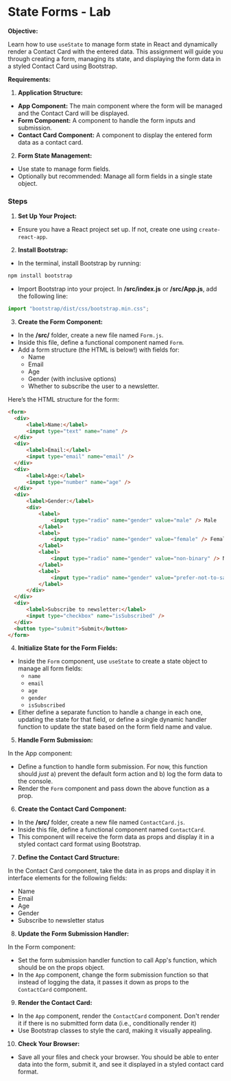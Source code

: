 # State Forms - Lab

**Objective:**

Learn how to use `useState` to manage form state in React and dynamically render a Contact Card with the entered data. This assignment will guide you through creating a form, managing its state, and displaying the form data in a styled Contact Card using Bootstrap.

**Requirements:**

1. **Application Structure:**

- **App Component:** The main component where the form will be managed and the Contact Card will be displayed.
- **Form Component:** A component to handle the form inputs and submission.
- **Contact Card Component:** A component to display the entered form data as a contact card.

2. **Form State Management:**

- Use state to manage form fields.
- Optionally but recommended: Manage all form fields in a single state object.

### Steps

1. **Set Up Your Project:**

- Ensure you have a React project set up. If not, create one using `create-react-app`.

2. **Install Bootstrap:**

- In the terminal, install Bootstrap by running:

```bash
npm install bootstrap
```

- Import Bootstrap into your project. In **/src/index.js** or **/src/App.js**, add the following line:

```javascript
import "bootstrap/dist/css/bootstrap.min.css";
```

3. **Create the Form Component:**

- In the **/src/** folder, create a new file named `Form.js`.
- Inside this file, define a functional component named `Form`.
- Add a form structure (the HTML is below!) with fields for:
  - Name
  - Email
  - Age
  - Gender (with inclusive options)
  - Whether to subscribe the user to a newsletter.

Here’s the HTML structure for the form:

```html
<form>
  <div>
      <label>Name:</label>
      <input type="text" name="name" />
  </div>
  <div>
      <label>Email:</label>
      <input type="email" name="email" />
  </div>
  <div>
      <label>Age:</label>
      <input type="number" name="age" />
  </div>
  <div>
      <label>Gender:</label>
      <div>
          <label>
              <input type="radio" name="gender" value="male" /> Male
          </label>
          <label>
              <input type="radio" name="gender" value="female" /> Female
          </label>
          <label>
              <input type="radio" name="gender" value="non-binary" /> Non-binary
          </label>
          <label>
              <input type="radio" name="gender" value="prefer-not-to-say" /> Prefer not to say
          </label>
      </div>
  </div>
  <div>
      <label>Subscribe to newsletter:</label>
      <input type="checkbox" name="isSubscribed" />
  </div>
  <button type="submit">Submit</button>
</form>
```

4. **Initialize State for the Form Fields:**

- Inside the `Form` component, use `useState` to create a state object to manage all form fields:
  - `name`
  - `email`
  - `age`
  - `gender`
  - `isSubscribed`
- Either define a separate function to handle a change in each one, updating the state for that field, or define a single dynamic handler function to update the state based on the form field name and value.

5. **Handle Form Submission:**

In the App component:

- Define a function to handle form submission. For now, this function should _just_ a) prevent the default form action and b) log the form data to the console.
- Render the `Form` component and pass down the above function as a prop.

6. **Create the Contact Card Component:**

- In the **/src/** folder, create a new file named `ContactCard.js`.
- Inside this file, define a functional component named `ContactCard`.
- This component will receive the form data as props and display it in a styled contact card format using Bootstrap.

7. **Define the Contact Card Structure:**

In the Contact Card component, take the data in as props and display it in interface elements for the following fields:

- Name
- Email
- Age
- Gender
- Subscribe to newsletter status

8. **Update the Form Submission Handler:**

In the Form component:

- Set the form submission handler function to call App's function, which should be on the props object.
- In the `App` component, change the form submission function so that instead of logging the data, it passes it down as props to the `ContactCard` component.

9. **Render the Contact Card:**

- In the `App` component, render the `ContactCard` component. Don't render it if there is no submitted form data (i.e., conditionally render it)
- Use Bootstrap classes to style the card, making it visually appealing.

10. **Check Your Browser:**

- Save all your files and check your browser. You should be able to enter data into the form, submit it, and see it displayed in a styled contact card format.
